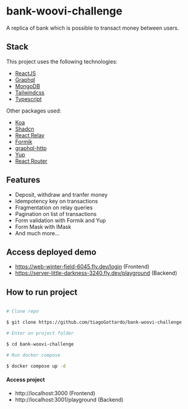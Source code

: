 # bank-woovi-challenge
A replica of bank which is possible to transact money between users.

## Stack
This project uses the following technologies:

- [ReactJS](https://react.dev/)
- [Graphql](https://graphql.org/)
- [MongoDB](https://www.mongodb.com/)
- [Tailwindcss](https://tailwindcss.com/)
- [Typescript](https://www.typescriptlang.org/)

Other packages used:

- [Koa](https://koajs.com/)
- [Shadcn](https://ui.shadcn.com/)
- [React Relay](https://relay.dev/)
- [Formik](https://formik.org/)
- [graphql-http](https://www.npmjs.com/package/graphql-http)
- [Yup](https://www.npmjs.com/package/yup)
- [React Router](https://reactrouter.com/en/main)

## Features

* Deposit, withdraw and tranfer money 
* Idempotency key on transactions
* Fragmentation on relay queries
* Pagination on list of transactions
* Form validation with Formik and Yup
* Form Mask with IMask
* And much more...

## Access deployed demo

- https://web-winter-field-6045.fly.dev/login (Frontend)
- https://server-little-darkness-3240.fly.dev/playground (Backend)

## How to run project 

```bash

# Clone repo 

$ git clone https://github.com/tiagoGottardo/bank-woovi-challenge

# Enter on project folder 

$ cd bank-woovi-challenge

# Run docker compose 

$ docker compose up -d

```

#### Access project

- http://localhost:3000 (Frontend)
- http://localhost:3001/playground (Backend)
